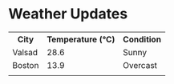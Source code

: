 # Weather Updates

<!-- WEATHER-UPDATE-START -->
<table><tr><th>City</th><th>Temperature (°C)</th><th>Condition</th></tr><tr><td>Valsad</td><td>28.6</td><td>Sunny</td></tr><tr><td>Boston</td><td>13.9</td><td>Overcast</td></tr><tr><td></td><td></td><td></td></tr></table>
<!-- WEATHER-UPDATE-END -->
